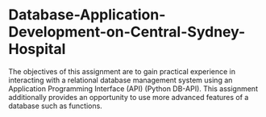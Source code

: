 # Database-Application-Development-on-Central-Sydney-Hospital

The objectives of this assignment are to gain practical experience in interacting with a relational
database management system using an Application Programming Interface (API) (Python DB-API).
This assignment additionally provides an opportunity to use more advanced features of a database
such as functions.
